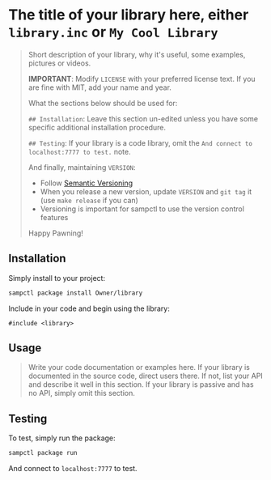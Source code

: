 # The title of your library here, either `library.inc` or `My Cool Library`

> Short description of your library, why it's useful, some examples, pictures or videos.
>
> **IMPORTANT**: Modify `LICENSE` with your preferred license text. If you are fine with MIT, add your name and year.
>
> What the sections below should be used for:
>
> `## Installation`: Leave this section un-edited unless you have some specific additional installation procedure.
>
> `## Testing`: If your library is a code library, omit the `And connect to localhost:7777 to test.` note.
>
> And finally, maintaining `VERSION`:
>
> * Follow [Semantic Versioning](https://semver.org/)
> * When you release a new version, update `VERSION` and `git tag` it (use `make release` if you can)
> * Versioning is important for sampctl to use the version control features
>
> Happy Pawning!

## Installation

Simply install to your project:

```bash
sampctl package install Owner/library
```

Include in your code and begin using the library:

```pawn
#include <library>
```

## Usage

> Write your code documentation or examples here. If your library is documented in the source code, direct users there. If not, list your API and describe it well in this section.
> If your library is passive and has no API, simply omit this section.

## Testing

To test, simply run the package:

```bash
sampctl package run
```

And connect to `localhost:7777` to test.
